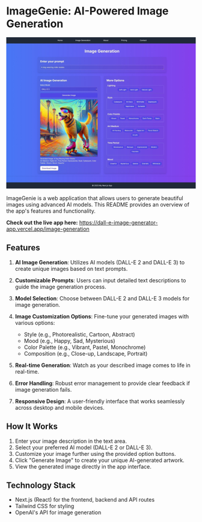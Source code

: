 # ImageGenie: AI-Powered Image Generation

![ImageGenie App Screenshot](./public/imagegenie-screenshot.jpg)

ImageGenie is a web application that allows users to generate beautiful images using advanced AI models. This README provides an overview of the app's features and functionality.

**Check out the live app here:** https://dall-e-image-generator-app.vercel.app/image-generation

## Features

1. **AI Image Generation**: Utilizes AI models (DALL-E 2 and DALL-E 3) to create unique images based on text prompts.

2. **Customizable Prompts**: Users can input detailed text descriptions to guide the image generation process.

3. **Model Selection**: Choose between DALL-E 2 and DALL-E 3 models for image generation.

4. **Image Customization Options**: Fine-tune your generated images with various options:

   - Style (e.g., Photorealistic, Cartoon, Abstract)
   - Mood (e.g., Happy, Sad, Mysterious)
   - Color Palette (e.g., Vibrant, Pastel, Monochrome)
   - Composition (e.g., Close-up, Landscape, Portrait)

5. **Real-time Generation**: Watch as your described image comes to life in real-time.

6. **Error Handling**: Robust error management to provide clear feedback if image generation fails.

7. **Responsive Design**: A user-friendly interface that works seamlessly across desktop and mobile devices.

## How It Works

1. Enter your image description in the text area.
2. Select your preferred AI model (DALL-E 2 or DALL-E 3).
3. Customize your image further using the provided option buttons.
4. Click "Generate Image" to create your unique AI-generated artwork.
5. View the generated image directly in the app interface.

## Technology Stack

- Next.js (React) for the frontend, backend and API routes
- Tailwind CSS for styling
- OpenAI's API for image generation

